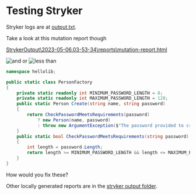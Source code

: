 # Testing Stryker

Stryker logs are at [output.txt](https://raw.githubusercontent.com/patstha/mydotnet/master/docs/StrykerOutput/output.txt). 

Take a look at this mutation report though

[StrykerOutput\2023-05-06.03-53-34\reports\mutation-report.html](/StrykerOutput/2023-05-06.03-53-34/reports/mutation-report.html) 

![and or](/assets/stryker-andor.png)
![less than](/assets/stryker-lessthan.png)

```csharp
namespace hellolib;

public static class PersonFactory
{
    private static readonly int MINIMUM_PASSWORD_LENGTH = 8;
    private static readonly int MAXIMUM_PASSWORD_LENGTH = 128;
    public static Person Create(string name, string password)
    {
        return CheckPasswordMeetsRequirements(password)
            ? new Person(name, password)
            : throw new ArgumentException($"The password provided to create user {name} is not valid. A password must have a minimum length no shorter than {MINIMUM_PASSWORD_LENGTH} and no longer than {MAXIMUM_PASSWORD_LENGTH}.");
    }
    public static bool CheckPasswordMeetsRequirements(string password)
    {
        int length = password.Length;
        return length >= MINIMUM_PASSWORD_LENGTH && length <= MAXIMUM_PASSWORD_LENGTH;
    }
}
```

How would you fix these? 

Other locally generated reports are in the 
[stryker output folder](https://patstha.github.io/mydotnet/StrykerOutput/).
